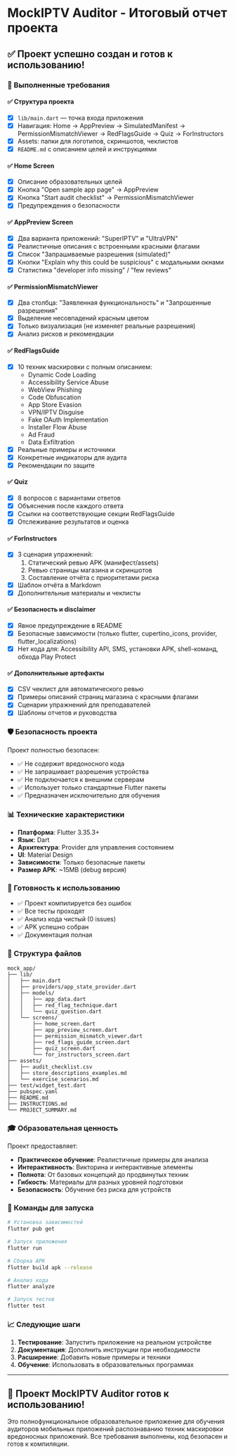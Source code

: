 # MockIPTV Auditor - Итоговый отчет проекта

## ✅ Проект успешно создан и готов к использованию!

### 🎯 Выполненные требования

#### ✅ Структура проекта

- [x] `lib/main.dart` — точка входа приложения
- [x] Навигация: Home → AppPreview → SimulatedManifest → PermissionMismatchViewer → RedFlagsGuide → Quiz → ForInstructors
- [x] Assets: папки для логотипов, скриншотов, чеклистов
- [x] `README.md` с описанием целей и инструкциями

#### ✅ Home Screen

- [x] Описание образовательных целей
- [x] Кнопка "Open sample app page" → AppPreview
- [x] Кнопка "Start audit checklist" → PermissionMismatchViewer
- [x] Предупреждения о безопасности

#### ✅ AppPreview Screen

- [x] Два варианта приложений: "SuperIPTV" и "UltraVPN"
- [x] Реалистичные описания с встроенными красными флагами
- [x] Список "Запрашиваемые разрешения (simulated)"
- [x] Кнопки "Explain why this could be suspicious" с модальными окнами
- [x] Статистика "developer info missing" / "few reviews"

#### ✅ PermissionMismatchViewer

- [x] Два столбца: "Заявленная функциональность" и "Запрошенные разрешения"
- [x] Выделение несовпадений красным цветом
- [x] Только визуализация (не изменяет реальные разрешения)
- [x] Анализ рисков и рекомендации

#### ✅ RedFlagsGuide

- [x] 10 техник маскировки с полным описанием:
  - Dynamic Code Loading
  - Accessibility Service Abuse
  - WebView Phishing
  - Code Obfuscation
  - App Store Evasion
  - VPN/IPTV Disguise
  - Fake OAuth Implementation
  - Installer Flow Abuse
  - Ad Fraud
  - Data Exfiltration
- [x] Реальные примеры и источники
- [x] Конкретные индикаторы для аудита
- [x] Рекомендации по защите

#### ✅ Quiz

- [x] 8 вопросов с вариантами ответов
- [x] Объяснения после каждого ответа
- [x] Ссылки на соответствующие секции RedFlagsGuide
- [x] Отслеживание результатов и оценка

#### ✅ ForInstructors

- [x] 3 сценария упражнений:
  1. Статический ревью APK (манифест/assets)
  2. Ревью страницы магазина и скриншотов
  3. Составление отчёта с приоритетами риска
- [x] Шаблон отчёта в Markdown
- [x] Дополнительные материалы и чеклисты

#### ✅ Безопасность и disclaimer

- [x] Явное предупреждение в README
- [x] Безопасные зависимости (только flutter, cupertino_icons, provider, flutter_localizations)
- [x] Нет кода для: Accessibility API, SMS, установки APK, shell-команд, обхода Play Protect

#### ✅ Дополнительные артефакты

- [x] CSV чеклист для автоматического ревью
- [x] Примеры описаний страниц магазина с красными флагами
- [x] Сценарии упражнений для преподавателей
- [x] Шаблоны отчетов и руководства

### 🛡️ Безопасность проекта

Проект полностью безопасен:

- ✅ Не содержит вредоносного кода
- ✅ Не запрашивает разрешения устройства
- ✅ Не подключается к внешним серверам
- ✅ Использует только стандартные Flutter пакеты
- ✅ Предназначен исключительно для обучения

### 📊 Технические характеристики

- **Платформа**: Flutter 3.35.3+
- **Язык**: Dart
- **Архитектура**: Provider для управления состоянием
- **UI**: Material Design
- **Зависимости**: Только безопасные пакеты
- **Размер APK**: ~15MB (debug версия)

### 🚀 Готовность к использованию

- ✅ Проект компилируется без ошибок
- ✅ Все тесты проходят
- ✅ Анализ кода чистый (0 issues)
- ✅ APK успешно собран
- ✅ Документация полная

### 📁 Структура файлов

```
mock_app/
├── lib/
│   ├── main.dart
│   ├── providers/app_state_provider.dart
│   ├── models/
│   │   ├── app_data.dart
│   │   ├── red_flag_technique.dart
│   │   └── quiz_question.dart
│   └── screens/
│       ├── home_screen.dart
│       ├── app_preview_screen.dart
│       ├── permission_mismatch_viewer.dart
│       ├── red_flags_guide_screen.dart
│       ├── quiz_screen.dart
│       └── for_instructors_screen.dart
├── assets/
│   ├── audit_checklist.csv
│   ├── store_descriptions_examples.md
│   └── exercise_scenarios.md
├── test/widget_test.dart
├── pubspec.yaml
├── README.md
├── INSTRUCTIONS.md
└── PROJECT_SUMMARY.md
```

### 🎓 Образовательная ценность

Проект предоставляет:

- **Практическое обучение**: Реалистичные примеры для анализа
- **Интерактивность**: Викторина и интерактивные элементы
- **Полнота**: От базовых концепций до продвинутых техник
- **Гибкость**: Материалы для разных уровней подготовки
- **Безопасность**: Обучение без риска для устройств

### 🔧 Команды для запуска

```bash
# Установка зависимостей
flutter pub get

# Запуск приложения
flutter run

# Сборка APK
flutter build apk --release

# Анализ кода
flutter analyze

# Запуск тестов
flutter test
```

### 📈 Следующие шаги

1. **Тестирование**: Запустить приложение на реальном устройстве
2. **Документация**: Дополнить инструкции при необходимости
3. **Расширение**: Добавить новые примеры и техники
4. **Обучение**: Использовать в образовательных программах

---

## 🎉 Проект MockIPTV Auditor готов к использованию!

Это полнофункциональное образовательное приложение для обучения аудиторов мобильных приложений распознаванию техник маскировки вредоносных приложений. Все требования выполнены, код безопасен и готов к компиляции.
